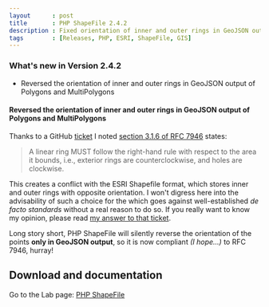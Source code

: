 ```yaml
---
layout      : post
title       : PHP ShapeFile 2.4.2
description : Fixed orientation of inner and outer rings in GeoJSON output
tags        : [Releases, PHP, ESRI, ShapeFile, GIS]
---
```



### What's new in Version 2.4.2
- Reversed the orientation of inner and outer rings in GeoJSON output of Polygons and MultiPolygons


#### Reversed the orientation of inner and outer rings in GeoJSON output of Polygons and MultiPolygons
Thanks to a GitHub [ticket](https://github.com/gasparesganga/php-shapefile/issues/13) I noted [section 3.1.6 of RFC 7946](https://tools.ietf.org/html/rfc7946#section-3.1.6) states:
> A linear ring MUST follow the right-hand rule with respect to the
  area it bounds, i.e., exterior rings are counterclockwise, and
  holes are clockwise.

This creates a conflict with the ESRI Shapefile format, which stores inner and outer rings with opposite orientation.
I won't digress here into the advisability of such a choice for the which goes against well-established *de facto standards* without a real reason to do so. If you really want to know my opinion, please read [my answer to that ticket](https://github.com/gasparesganga/php-shapefile/issues/13#issuecomment-349577163).

Long story short, PHP ShapeFile will silently reverse the orientation of the points **only in GeoJSON output**, so it is now compliant *(I hope...)* to RFC 7946, hurray!

  
## Download and documentation

Go to the Lab page: [PHP ShapeFile](/labs/php-shapefile/)
